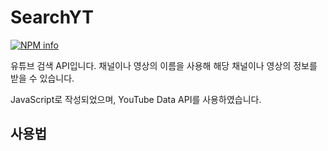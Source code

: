 # SearchYT
[![NPM info](https://nodei.co/npm/searchyt.png)](https://www.npmjs.com/package/searchyt)

유튜브 검색 API입니다.
채널이나 영상의 이름을 사용해 해당 채널이나 영상의 정보를 받을 수 있습니다.

JavaScript로 작성되었으며, YouTube Data API를 사용하였습니다.

## 사용법

```js

```
